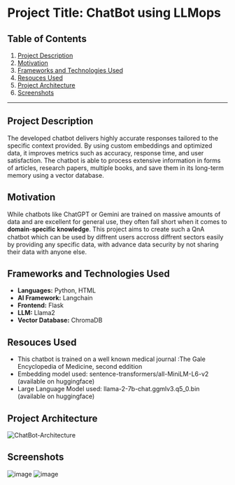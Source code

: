# Project Title: ChatBot using LLMops

## Table of Contents
1. [Project Description](#project-description)
2. [Motivation](#motivation)
3. [Frameworks and Technologies Used](#frameworks-and-technologies-used)
4. [Resouces Used](#resources-used)
5. [Project Architecture](#project-architecture)
6. [Screenshots](#screenshots)


---

## Project Description
The developed chatbot delivers highly accurate responses tailored to the specific context provided. By using custom embeddings and optimized data, it improves metrics such as accuracy, response time, and user satisfaction. The chatbot is able to process extensive information in forms of articles, research papers, multiple books, and save them in its long-term memory using a vector database.

## Motivation
While chatbots like ChatGPT or Gemini are trained on massive amounts of data and are excellent for general use, they often fall short when it comes to 𝐝𝐨𝐦𝐚𝐢𝐧-𝐬𝐩𝐞𝐜𝐢𝐟𝐢𝐜 𝐤𝐧𝐨𝐰𝐥𝐞𝐝𝐠𝐞.
This project aims to create such a QnA chatbot which can be used by diffrent users accross diffrent sectors easily by providing any specific data, with advance data security by not sharing their data with anyone else.
  
## Frameworks and Technologies Used
- **Languages:** Python, HTML
- **AI Framework:** Langchain
- **Frontend:** Flask
- **LLM:** Llama2
- **Vector Database:** ChromaDB

## Resouces Used
- This chatbot is trained on a well known medical journal :The Gale Encyclopedia of Medicine, second eddition
- Embedding model used: sentence-transformers/all-MiniLM-L6-v2 (available on huggingface)
- Large Language Model used: llama-2-7b-chat.ggmlv3.q5_0.bin (available on huggingface)

## Project Architecture
![ChatBot-Architecture](https://github.com/user-attachments/assets/9691cc41-f5a0-45e1-ac5e-8d419953ef62)

## Screenshots
![image](https://github.com/user-attachments/assets/e9b0dd63-c5c1-4167-847f-959ca4bd1512)
![image](https://github.com/user-attachments/assets/c77a4954-1a1c-4a2e-908e-6ce6101a6cda)

